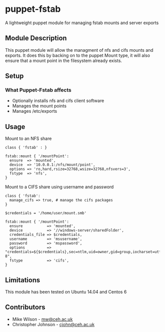 # puppet-fstab

A lightweight puppet module for managing fstab mounts and server exports

## Module Description

This puppet module will allow the managment of nfs and cifs mounts and exports.
It does this by backing on to the puppet Mount type, it will also ensure that a
mount point in the filesystem already exists.

## Setup

### What Puppet-Fstab affects

* Optionally installs nfs and cifs client software
* Manages the mount points
* Manages /etc/exports

## Usage

Mount to an NFS share
  
    class { 'fstab' : }

    fstab::mount { '/mountPoint':
      ensure  => 'mounted',
      device  => '10.0.0.1:/nfs/mount/point',
      options => 'ro,hard,rsize=32768,wsize=32768,nfsvers=3',
      fstype  => 'nfs',
    }

Mount to a CIFS share using username and password

    class { 'fstab':
      manage_cifs => true, # manage the cifs packages
    }
    
    $credentials = '/home/user/mount.smb'

    fstab::mount { '/mountPoint':
      ensure           => 'mounted',
      device           => '//windows-server/sharedFolder',
      credentials_file => $credentials,
      username         => 'msusername',
      password         => 'mspassword',
      options          => "credentials=${$credentials},sec=ntlm,uid=owner,gid=group,iocharset=utf-8",
      fstype           => 'cifs',
    }

## Limitations

This module has been tested on Ubuntu 14.04 and Centos 6

## Contributors

- Mike Wilson - mw@ceh.ac.uk
- Christopher Johnson - cjohn@ceh.ac.uk
